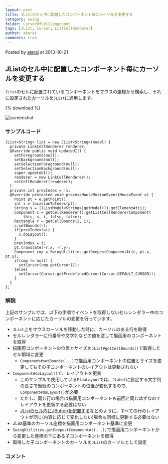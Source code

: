 ```yaml
---
layout: post
title: JListのセル中に配置したコンポーネント毎にカーソルを変更する
category: swing
folder: CursorOfCellComponent
tags: [JList, Cursor, ListCellRenderer]
author: aterai
comments: true
---
```


Posted by [aterai](http://terai.xrea.jp/aterai.html) at 2013-10-21

## JListのセル中に配置したコンポーネント毎にカーソルを変更する
`JList`のセルに配置されているコンポーネントをマウスの座標から検索し、それに設定されたカーソルを`JList`に適用します。

{% download %}

![screenshot](https://lh3.googleusercontent.com/-v3ugRz81Y0Q/UmPxM3SwOYI/AAAAAAAAB4Y/PqZaNMCPgN0/s800/CursorOfCellComponent.png)

### サンプルコード
<pre class="prettyprint"><code>JList&lt;String&gt; list = new JList&lt;String&gt;(model) {
  private LinkCellRenderer renderer;
  @Override public void updateUI() {
    setForeground(null);
    setBackground(null);
    setSelectionForeground(null);
    setSelectionBackground(null);
    super.updateUI();
    renderer = new LinkCellRenderer();
    setCellRenderer(renderer);
  }
  private int prevIndex = -1;
  @Override protected void processMouseMotionEvent(MouseEvent e) {
    Point pt = e.getPoint();
    int i = locationToIndex(pt);
    String s = ((ListModel&lt;String&gt;)getModel()).getElementAt(i);
    Component c = getCellRenderer().getListCellRendererComponent(
        this, s, i, false, false);
    Rectangle r = getCellBounds(i, i);
    c.setBounds(r);
    if(prevIndex!=i) {
      c.doLayout();
    }
    prevIndex = i;
    pt.translate(-r.x, -r.y);
    Component cmp = SwingUtilities.getDeepestComponentAt(c, pt.x, pt.y);
    if(cmp != null) {
      setCursor(cmp.getCursor());
    }else{
      setCursor(Cursor.getPredefinedCursor(Cursor.DEFAULT_CURSOR));
    }
  }
};
</code></pre>

### 解説
上記のサンプルでは、以下の手順でイベントを取得しないセルレンダラー中のコンポーネントに応じたカーソルの変更を行っています。

- `JList`上をマウスカーソルを移動した時に、カーソルのある行を取得
- セルレンダラーに行番号や文字列などの値を渡して描画用のコンポーネントを取得
- 描画用コンポーネントの位置とサイズを`JList#getCellBounds()`で取得したセル領域に変更
    - `Component#setBounds(...)`で描画用コンポーネントの位置とサイズを変更してもその子コンポーネントのレイアウトは更新されない
- `Component#doLayout()`で、レイアウトを更新
    - このサンプルで使用している`FlowLayout`では、`JLabel`に設定する文字列の長さで後続のコンポーネントの位置が変化するので、`Component#doLayout()`が必要
    - ただし、同じ行の場合は描画用コンポーネントも前回と同じはずなのでレイアウトを更新する必要はない
    - [JListのセル内にJButtonを配置する](http://terai.xrea.jp/Swing/ButtonsInListCell.html)などのように、すべての行のレイアウトが同じ(内容に応じて変化しない)場合も同様に更新する必要はない
- JList基準のカーソル座標を描画用コンポーネント基準に変更
- `SwingUtilities.getDeepestComponentAt(...);`で描画用コンポーネントから変更した座標の下にある子コンポーネントを取得
- 取得した子コンポーネントのカーソルを`JList`のカーソルとして設定

<!-- dummy comment line for breaking list -->

### コメント
